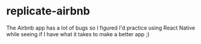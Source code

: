 # replicate-airbnb
The Airbnb app has a lot of bugs so I figured I'd practice using React Native while seeing if I have what it takes to make a better app ;)
